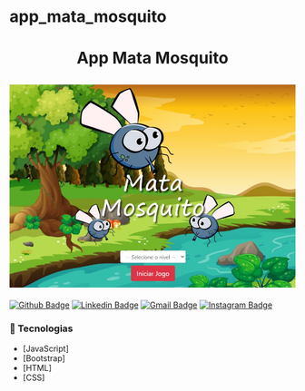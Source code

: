 # app_mata_mosquito

<h1 align="center"> App Mata Mosquito </h1>
<h2 align="center">
    <img alt="" src="https://github.com/luanalbert/app_mata_mosquito/blob/master/public/image/capa.jpg" widtht="100px" />
</h2>

[![Github Badge](https://img.shields.io/badge/-Github-000?style=flat-square&logo=Github&logoColor=white&link=https://github.com/lucasgdb)](https://github.com/luanalbert)
[![Linkedin Badge](https://img.shields.io/badge/-LinkedIn-blue?style=flat-square&logo=Linkedin&logoColor=white&link=https://www.linkedin.com/in/luan-albert/)](https://www.linkedin.com/in/luan-albert/)
[![Gmail Badge](https://img.shields.io/badge/-Gmail-c14438?style=flat-square&logo=Gmail&logoColor=white&link=mailto:contatoluanalbert@gmail.com)](mailto:contatoluanalbert@gmail.com)
[![Instagram Badge](https://img.shields.io/badge/-Instagram-C13584?style=flat-square&labelColor=C13584&logo=instagram&logoColor=white&link=https://www.instagram.com/luanzinhoalbert/)](https://www.instagram.com/luanzinhoalbert/)


### :rocket: Tecnologias

-  [JavaScript]
-  [Bootstrap]
-  [HTML]
-  [CSS]
